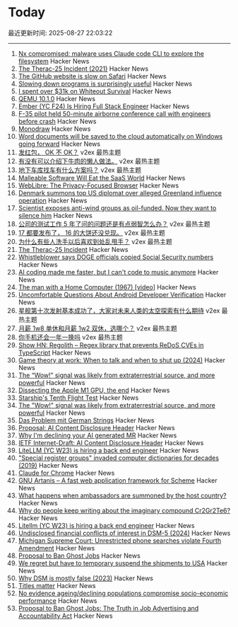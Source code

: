# Today

最近更新时间: 2025-08-27 22:03:22

--- 
1. [Nx compromised: malware uses Claude code CLI to explore the filesystem](https://semgrep.dev/blog/2025/security-alert-nx-compromised-to-steal-wallets-and-credentials/) Hacker News
2. [The Therac-25 Incident (2021)](https://thedailywtf.com/articles/the-therac-25-incident) Hacker News
3. [The GitHub website is slow on Safari](https://github.com/orgs/community/discussions/170758) Hacker News
4. [Slowing down programs is surprisingly useful](https://stefan-marr.de/2025/08/how-to-slow-down-a-program/) Hacker News
5. [I spent over $31k on Whiteout Survival](https://old.reddit.com/r/whiteoutsurvival/comments/1hki2e9/i_spent_over_31900_on_whiteout_survivalheres_why/) Hacker News
6. [QEMU 10.1.0](https://wiki.qemu.org/ChangeLog/10.1) Hacker News
7. [Ember (YC F24) Is Hiring Full Stack Engineer](https://www.ycombinator.com/companies/ember/jobs/OTB0qby-full-stack-engineering-intern-summer-2026) Hacker News
8. [F-35 pilot held 50-minute airborne conference call with engineers before crash](https://www.cnn.com/2025/08/27/us/alaska-f-35-crash-accident-report-hnk-ml) Hacker News
9. [Monodraw](https://monodraw.helftone.com/) Hacker News
10. [Word documents will be saved to the cloud automatically on Windows going forward](https://www.ghacks.net/2025/08/27/your-word-documents-will-be-saved-to-the-cloud-automatically-on-windows-going-forward/) Hacker News
11. [发红包， OK 不 OK？](https://www.v2ex.com/t/1155299) v2ex 最热主题
12. [有没有可以介绍下牛肉的懒人做法。](https://www.v2ex.com/t/1155236) v2ex 最热主题
13. [地下车库找车有什么方案吗？](https://www.v2ex.com/t/1155208) v2ex 最热主题
14. [Malleable Software Will Eat the SaaS World](https://www.mdubakov.me/malleable-software-will-eat-the-saas-world/) Hacker News
15. [WebLibre: The Privacy-Focused Browser](https://docs.weblibre.eu/) Hacker News
16. [Denmark summons top US diplomat over alleged Greenland influence operation](https://www.bbc.com/news/articles/c0j9l08902eo) Hacker News
17. [Scientist exposes anti-wind groups as oil-funded. Now they want to silence him](https://electrek.co/2025/08/25/scientist-exposes-anti-wind-groups-as-oil-funded-now-they-want-to-silence-him/) Hacker News
18. [公司的测试工作 5 年了问的问题还是有点弱智怎么办？](https://www.v2ex.com/t/1155212) v2ex 最热主题
19. [17 都要发布了， 16 的大饼还没兑现。](https://www.v2ex.com/t/1155159) v2ex 最热主题
20. [为什么有些人洗手以后喜欢到处乱甩手？](https://www.v2ex.com/t/1155154) v2ex 最热主题
21. [The Therac-25 Incident](https://thedailywtf.com/articles/the-therac-25-incident) Hacker News
22. [Whistleblower says DOGE officials copied Social Security numbers](https://www.npr.org/2025/08/26/nx-s1-5517977/social-security-doge-privacy) Hacker News
23. [AI coding made me faster, but I can't code to music anymore](https://www.praf.me/ai-coding) Hacker News
24. [The man with a Home Computer (1967) [video]](https://www.youtube.com/watch?v=w6Ka42eyudA) Hacker News
25. [Uncomfortable Questions About Android Developer Verification](https://commonsware.com/blog/2025/08/26/uncomfortable-questions-android-developer-verification.html) Hacker News
26. [星舰第十次发射基本成功了，大家对未来人类的太空探索有什么期待](https://www.v2ex.com/t/1155181) v2ex 最热主题
27. [月薪 1w8 单休和月薪 1w2 双休，选哪个？](https://www.v2ex.com/t/1155168) v2ex 最热主题
28. [你手机还会一年一换吗](https://www.v2ex.com/t/1155151) v2ex 最热主题
29. [Show HN: Regolith – Regex library that prevents ReDoS CVEs in TypeScript](https://github.com/JakeRoggenbuck/regolith) Hacker News
30. [Game theory at work: When to talk and when to shut up (2024)](https://swaits.com/game-theory-at-work-and-when-to-shutup/) Hacker News
31. [The “Wow!” signal was likely from extraterrestrial source, and more powerful](https://www.iflscience.com/the-wow-signal-was-likely-from-an-extraterrestrial-source-and-more-powerful-than-we-thought-80561) Hacker News
32. [Dissecting the Apple M1 GPU, the end](https://rosenzweig.io/blog/asahi-gpu-part-n.html) Hacker News
33. [Starship's Tenth Flight Test](https://www.spacex.com/) Hacker News
34. [The "Wow!" signal was likely from extraterrestrial source, and more powerful](https://www.iflscience.com/the-wow-signal-was-likely-from-an-extraterrestrial-source-and-more-powerful-than-we-thought-80561) Hacker News
35. [Das Problem mit German Strings](https://www.polarsignals.com/blog/posts/2025/08/26/das-problem-mit-german-strings) Hacker News
36. [Proposal: AI Content Disclosure Header](https://www.ietf.org/archive/id/draft-abaris-aicdh-00.html) Hacker News
37. [Why I'm declining your AI generated MR](https://blog.stuartspence.ca/2025-08-declining-ai-slop-mr.html) Hacker News
38. [IETF Internet-Draft: AI Content Disclosure Header](https://www.ietf.org/archive/id/draft-abaris-aicdh-00.html) Hacker News
39. [LiteLLM (YC W23) is hiring a back end engineer](https://www.ycombinator.com/companies/litellm/jobs/6uvoBp3-founding-backend-engineer) Hacker News
40. ["Special register groups" invaded computer dictionaries for decades (2019)](https://www.righto.com/2019/10/how-special-register-groups-invaded.html) Hacker News
41. [Claude for Chrome](https://www.anthropic.com/news/claude-for-chrome) Hacker News
42. [GNU Artanis – A fast web application framework for Scheme](https://artanis.dev/index.html) Hacker News
43. [What happens when ambassadors are summoned by the host country?](https://politics.stackexchange.com/questions/93401/what-happens-when-ambassadors-are-summoned-by-the-foreign-ministry-of-their-host) Hacker News
44. [Why do people keep writing about the imaginary compound Cr2Gr2Te6?](https://www.righto.com/2025/08/Cr2Ge2Te6-not-Cr2Gr2Te6.html) Hacker News
45. [Litellm (YC W23) is hiring a back end engineer](https://www.ycombinator.com/companies/litellm/jobs/6uvoBp3-founding-backend-engineer) Hacker News
46. [Undisclosed financial conflicts of interest in DSM-5 (2024)](https://www.bmj.com/content/384/bmj-2023-076902) Hacker News
47. [Michigan Supreme Court: Unrestricted phone searches violate Fourth Amendment](https://reclaimthenet.org/michigan-supreme-court-rules-phone-search-warrants-must-be-specific) Hacker News
48. [Proposal to Ban Ghost Jobs](https://www.cnbc.com/2025/08/25/tech-worker-was-frustrated-with-ghost-jobs-now-hes-trying-to-pass-a-national-ban.html) Hacker News
49. [We regret but have to temporary suspend the shipments to USA](https://olimex.wordpress.com/2025/08/26/we-regret-but-have-to-temporary-suspend-the-shipments-to-usa/) Hacker News
50. [Why DSM is mostly false (2023)](https://ghaemi.substack.com/p/why-dsm-is-mostly-false) Hacker News
51. [Titles matter](https://joshcollinsworth.com/blog/titles-matter) Hacker News
52. [No evidence ageing/declining populations compromise socio-economic performance](https://arxiv.org/abs/2508.16872) Hacker News
53. [Proposal to Ban Ghost Jobs: The Truth in Job Advertising and Accountability Act](https://www.cnbc.com/2025/08/25/tech-worker-was-frustrated-with-ghost-jobs-now-hes-trying-to-pass-a-national-ban.html) Hacker News
